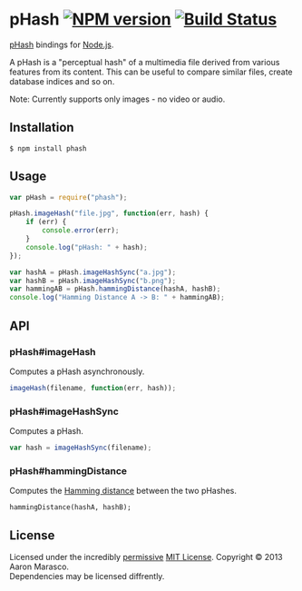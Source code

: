 # pHash [![NPM version](https://badge.fury.io/js/phash.png)](http://badge.fury.io/js/phash) [![Build Status](https://travis-ci.org/aaronm67/node-phash.png?branch=master)](https://travis-ci.org/aaronm67/node-phash)

[pHash](http://www.phash.org/) bindings for [Node.js](http://nodejs.org/).

A pHash is a "perceptual hash" of a multimedia file derived from various features from its content. This can be useful to compare similar files, create database indices and so on.

Note: Currently supports only images - no video or audio.

## Installation

    $ npm install phash

## Usage

```javascript
var pHash = require("phash");

pHash.imageHash("file.jpg", function(err, hash) {
    if (err) {
        console.error(err);
    }
    console.log("pHash: " + hash);
});

var hashA = pHash.imageHashSync("a.jpg");
var hashB = pHash.imageHashSync("b.png");
var hammingAB = pHash.hammingDistance(hashA, hashB);
console.log("Hamming Distance A -> B: " + hammingAB);
```

## API

### pHash#imageHash

Computes a pHash asynchronously.

```javascript
imageHash(filename, function(err, hash));
```

### pHash#imageHashSync

Computes a pHash.

```javascript
var hash = imageHashSync(filename);
```

### pHash#hammingDistance

Computes the [Hamming distance](http://en.wikipedia.org/wiki/Hamming_distance) between the two pHashes.

```
hammingDistance(hashA, hashB);
```

## License

Licensed under the incredibly [permissive](http://en.wikipedia.org/wiki/Permissive_free_software_licence) [MIT License](http://creativecommons.org/licenses/MIT/). Copyright &copy; 2013 Aaron Marasco. <br>
Dependencies may be licensed diffrently.
